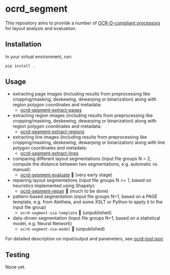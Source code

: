 # ocrd_segment

This repository aims to provide a number of [OCR-D-compliant processors](https://ocr-d.github.io/cli) for layout analysis and evaluation.

## Installation

In your virtual environment, run:
```bash
pip install .
```

## Usage

  - extracting page images (including results from preprocessing like cropping/masking, deskewing, dewarping or binarization) along with region polygon coordinates and metadata:
    - [ocrd-segment-extract-pages](ocrd_segment/extract_pages.py)
  - extracting region images (including results from preprocessing like cropping/masking, deskewing, dewarping or binarization) along with region polygon coordinates and metadata:
    - [ocrd-segment-extract-regions](ocrd_segment/extract_regions.py)
  - extracting line images (including results from preprocessing like cropping/masking, deskewing, dewarping or binarization) along with line polygon coordinates and metadata:
    - [ocrd-segment-extract-lines](ocrd_segment/extract_lines.py)
  - comparing different layout segmentations (input file groups N = 2, compute the distance between two segmentations, e.g. automatic vs. manual):
    - [ocrd-segment-evaluate](ocrd_segment/evaluate.py) :construction: (very early stage)
  - repairing layout segmentations (input file groups N >= 1, based on heuristics implemented using Shapely):
    - [ocrd-segment-repair](ocrd_segment/repair.py) :construction: (much to be done)
  - pattern-based segmentation (input file groups N=1, based on a PAGE template, e.g. from Aletheia, and some XSLT or Python to apply it to the input file group)
    - `ocrd-segment-via-template` :construction: (unpublished)
  - data-driven segmentation (input file groups N=1, based on a statistical model, e.g. Neural Network)  
    - `ocrd-segment-via-model` :construction: (unpublished)

For detailed description on input/output and parameters, see [ocrd-tool.json](ocrd_segment/ocrd-tool.json)

## Testing

None yet.
